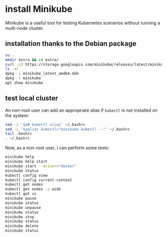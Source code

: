 # install Minikube

Minikube is a useful tool for testing Kubernetes scenarios without running a multi-node cluster.

## installation thanks to the Debian package

```bash
su -
mkdir extra && cd extra/
curl -LO https://storage.googleapis.com/minikube/releases/latest/minikube_latest_amd64.deb
ls -al
dpkg -i minikube_latest_amd64.deb
dpkg -l minikube
apt show minikube
```

## test local cluster

An non-root user can add an appropriate alias if `kubectl` is not installed on the system:

```bash
sed -i '$a# kubectl alias' ~/.bashrc
sed -i '$aalias kubectl="minikube kubectl --"' ~/.bashrc
tail .bashrc
. ~/.bashrc
```

Now, as a non-root user, I can perform some tests:

```bash
minikube help
minikube help start
minikube start --driver="docker"
minikube status
kubectl config view
kubectl config current-context
kubectl get nodes
kubectl get nodes -o wide
kubectl get cs
minikube pause
minikube status
minikube unpause
minikube status
minikube stop
minikube status
minikube delete
minikube status
```
